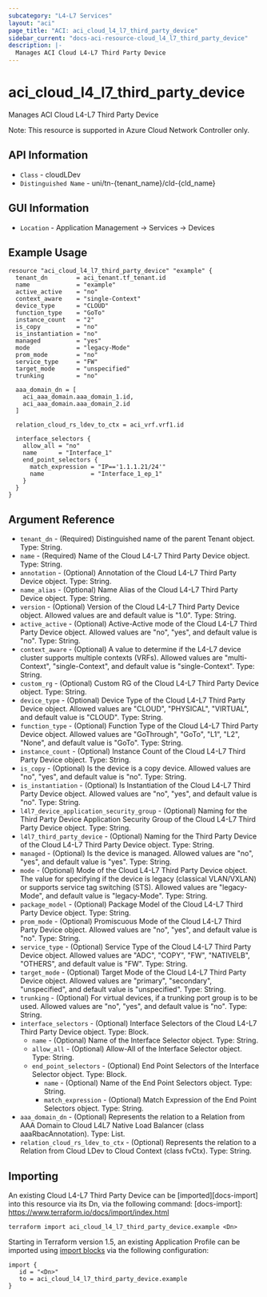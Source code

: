 ```yaml
---
subcategory: "L4-L7 Services"
layout: "aci"
page_title: "ACI: aci_cloud_l4_l7_third_party_device"
sidebar_current: "docs-aci-resource-cloud_l4_l7_third_party_device"
description: |-
  Manages ACI Cloud L4-L7 Third Party Device
---
```


# aci_cloud_l4_l7_third_party_device #

Manages ACI Cloud L4-L7 Third Party Device

Note: This resource is supported in Azure Cloud Network Controller only.

## API Information ##

* `Class` - cloudLDev
* `Distinguished Name` - uni/tn-{tenant_name}/cld-{cld_name}

## GUI Information ##

* `Location` - Application Management -> Services -> Devices


## Example Usage ##

```hcl
resource "aci_cloud_l4_l7_third_party_device" "example" {
  tenant_dn        = aci_tenant.tf_tenant.id
  name             = "example"
  active_active    = "no"
  context_aware    = "single-Context"
  device_type      = "CLOUD"
  function_type    = "GoTo"
  instance_count   = "2"
  is_copy          = "no"
  is_instantiation = "no"
  managed          = "yes"
  mode             = "legacy-Mode"
  prom_mode        = "no"
  service_type     = "FW"
  target_mode      = "unspecified"
  trunking         = "no"

  aaa_domain_dn = [
    aci_aaa_domain.aaa_domain_1.id,
    aci_aaa_domain.aaa_domain_2.id
  ]

  relation_cloud_rs_ldev_to_ctx = aci_vrf.vrf1.id

  interface_selectors {
    allow_all = "no"
    name      = "Interface_1"
    end_point_selectors {
      match_expression = "IP=='1.1.1.21/24'"
      name             = "Interface_1_ep_1"
    }
  }
}
```

## Argument Reference ##

* `tenant_dn` - (Required) Distinguished name of the parent Tenant object. Type: String.
* `name` - (Required) Name of the Cloud L4-L7 Third Party Device object. Type: String.
* `annotation` - (Optional) Annotation of the Cloud L4-L7 Third Party Device object. Type: String.
* `name_alias` - (Optional) Name Alias of the Cloud L4-L7 Third Party Device object. Type: String.
* `version` - (Optional) Version of the Cloud L4-L7 Third Party Device object. Allowed values are and default value is "1.0". Type: String.
* `active_active` - (Optional) Active-Active mode of the Cloud L4-L7 Third Party Device object. Allowed values are "no", "yes", and default value is "no". Type: String.
* `context_aware` - (Optional) A value to determine if the L4-L7 device cluster supports multiple contexts (VRFs). Allowed values are "multi-Context", "single-Context", and default value is "single-Context". Type: String.
* `custom_rg` - (Optional) Custom RG of the Cloud L4-L7 Third Party Device object. Type: String.
* `device_type` - (Optional) Device Type of the Cloud L4-L7 Third Party Device object. Allowed values are "CLOUD", "PHYSICAL", "VIRTUAL", and default value is "CLOUD". Type: String.
* `function_type` - (Optional) Function Type of the Cloud L4-L7 Third Party Device object. Allowed values are "GoThrough", "GoTo", "L1", "L2", "None", and default value is "GoTo". Type: String.
* `instance_count` - (Optional) Instance Count of the Cloud L4-L7 Third Party Device object. Type: String.
* `is_copy` - (Optional) Is the device is a copy device. Allowed values are "no", "yes", and default value is "no". Type: String.
* `is_instantiation` - (Optional) Is Instantiation of the Cloud L4-L7 Third Party Device object. Allowed values are "no", "yes", and default value is "no". Type: String.
* `l4l7_device_application_security_group` - (Optional) Naming for the Third Party Device Application Security Group of the Cloud L4-L7 Third Party Device object. Type: String.
* `l4l7_third_party_device` - (Optional) Naming for the Third Party Device of the Cloud L4-L7 Third Party Device object. Type: String.
* `managed` - (Optional) Is the device is managed. Allowed values are "no", "yes", and default value is "yes". Type: String.
* `mode` - (Optional) Mode of the Cloud L4-L7 Third Party Device object. The value for specifying if the device is legacy (classical VLAN/VXLAN) or supports service tag switching (STS). Allowed values are "legacy-Mode", and default value is "legacy-Mode". Type: String.
* `package_model` - (Optional) Package Model of the Cloud L4-L7 Third Party Device object. Type: String.
* `prom_mode` - (Optional) Promiscuous Mode of the Cloud L4-L7 Third Party Device object. Allowed values are "no", "yes", and default value is "no". Type: String.
* `service_type` - (Optional) Service Type of the Cloud L4-L7 Third Party Device object. Allowed values are "ADC", "COPY", "FW", "NATIVELB", "OTHERS", and default value is "FW". Type: String.
* `target_mode` - (Optional) Target Mode of the Cloud L4-L7 Third Party Device object. Allowed values are "primary", "secondary", "unspecified", and default value is "unspecified". Type: String.
* `trunking` - (Optional) For virtual devices, if a trunking port group is to be used. Allowed values are "no", "yes", and default value is "no". Type: String.
* `interface_selectors` - (Optional) Interface Selectors of the Cloud L4-L7 Third Party Device object. Type: Block.
  * `name` - (Optional) Name of the Interface Selector object. Type: String.
  * `allow_all` - (Optional) Allow-All of the Interface Selector object. Type: String.
  * `end_point_selectors` - (Optional) End Point Selectors of the Interface Selector object. Type: Block.
    * `name` - (Optional) Name of the End Point Selectors object. Type: String.
    * `match_expression` - (Optional) Match Expression of the End Point Selectors object. Type: String.
* `aaa_domain_dn` - (Optional) Represents the relation to a Relation from AAA Domain to Cloud L4L7 Native Load Balancer (class aaaRbacAnnotation). Type: List.
* `relation_cloud_rs_ldev_to_ctx` - (Optional) Represents the relation to a Relation from Cloud LDev to Cloud Context (class fvCtx). Type: String.

## Importing ##

An existing Cloud L4-L7 Third Party Device can be [imported][docs-import] into this resource via its Dn, via the following command:
[docs-import]: https://www.terraform.io/docs/import/index.html


```
terraform import aci_cloud_l4_l7_third_party_device.example <Dn>
```

Starting in Terraform version 1.5, an existing Application Profile can be imported using [import blocks](https://developer.hashicorp.com/terraform/language/import) via the following configuration:

 ```
 import {
    id = "<Dn>"
    to = aci_cloud_l4_l7_third_party_device.example
 }
 ```